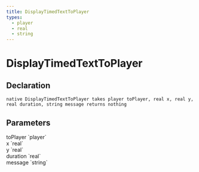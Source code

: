 ```yaml
---
title: DisplayTimedTextToPlayer
types:
  - player
  - real
  - string
---
```


# DisplayTimedTextToPlayer

## Declaration

```
native DisplayTimedTextToPlayer takes player toPlayer, real x, real y, real duration, string message returns nothing
```

## Parameters
<dl>
  <dt>toPlayer `player`</dt>
  <dd></dd>

  <dt>x `real`</dt>
  <dd></dd>

  <dt>y `real`</dt>
  <dd></dd>

  <dt>duration `real`</dt>
  <dd></dd>

  <dt>message `string`</dt>
  <dd></dd>
</dl>
